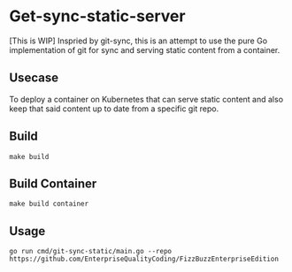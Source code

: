 # Get-sync-static-server

[This is WIP] Inspried by git-sync, this is an attempt to use the pure Go implementation of git for sync and serving static content from a container.


## Usecase

To deploy a container on Kubernetes that can serve static content and also keep that said content up to date from a specific git repo. 

## Build

```
make build
```


## Build Container

```
make build container
```


## Usage

```
go run cmd/git-sync-static/main.go --repo https://github.com/EnterpriseQualityCoding/FizzBuzzEnterpriseEdition
```